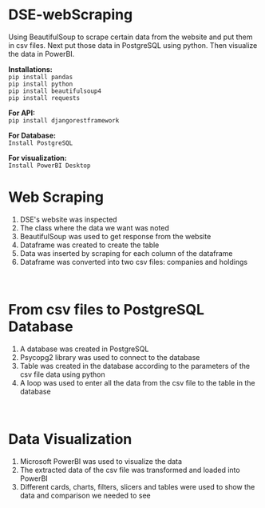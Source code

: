 # DSE-webScraping
Using BeautifulSoup to scrape certain data from the website and put them in csv files. Next put those data in PostgreSQL using python. Then visualize the data in PowerBI.

<strong>Installations:</strong> <br>
```pip install pandas``` <br>
```pip install python``` <br>
```pip install beautifulsoup4```<br>
```pip install requests```<br>

<strong>For API:</strong> <br>
```pip install djangorestframework```

<strong>For Database: </strong><br>
```Install PostgreSQL```

<strong>For visualization:</strong><br>
```Install PowerBI Desktop```

<h1>Web Scraping</h1>

<ol>
  
  <li>DSE's website was inspected</li>
  <li>The class where the data we want was noted</li>
  <li>BeautifulSoup was used to get response from the website</li>
  <li>Dataframe was created to create the table</li>
  <li>Data was inserted by scraping for each column of the dataframe </li>
  <li>Dataframe was converted into two csv files: companies and holdings </li>
  
</ol>
<br>

<h1>From csv files to PostgreSQL Database</h1>

<ol>
  
  <li>A database was created in PostgreSQL</li>
  <li>Psycopg2 library was used to connect to the database</li>
  <li>Table was created in the database according to the parameters of the csv file data using python</li>
  <li>A loop was used to enter all the data from the csv file to the table in the database</li>
  
</ol>
<br>

<h1>Data Visualization</h1>

<ol>
  
  <li>Microsoft PowerBI was used to visualize the data</li>
  <li>The extracted data of the csv file was transformed and loaded into PowerBI</li>
  <li>Different cards, charts, filters, slicers and tables were used to show the data and comparison we needed to see</li>
  
</ol>
